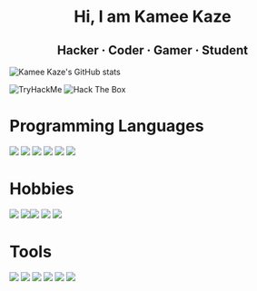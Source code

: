<h1 align="center"> Hi, I am Kamee Kaze </h1>


<h2 align="center">  Hacker · Coder · Gamer · Student </h2>

 ![Kamee Kaze's GitHub stats](https://github-readme-stats.vercel.app/api?username=KameeKaze&show_icons=true&theme=radical)

<img src="https://tryhackme-badges.s3.amazonaws.com/K4m33K4z3.png" alt="TryHackMe"> <img src="https://www.hackthebox.com/badge/image/408500" alt="Hack The Box">


# Programming Languages

<img src="https://img.shields.io/badge/Python-ffc107?style=for-the-badge&logo=python&logoColor=blue"> <img src="https://img.shields.io/badge/HTML5-E34F26?style=for-the-badge&logo=html5&logoColor=white"> <img src="https://img.shields.io/badge/CSS-1572B6?style=for-the-badge&logo=css3&logoColor=white"> <img src="https://img.shields.io/badge/JavaScript-F7DF1E?style=for-the-badge&logo=javascript&logoColor=black"> <img src="https://img.shields.io/badge/Bash-3e484a?style=for-the-badge&logo=gnubash&logoColor=green"> <img src="https://img.shields.io/badge/Golang-5ac9e2?style=for-the-badge&logo=go&logoColor=white">

# Hobbies

<img src="https://img.shields.io/badge/Arduino-00989d?style=for-the-badge&logo=arduino&logoColor=orange"> <img src="https://img.shields.io/badge/esp32-111111?style=for-the-badge&logo=micropython&logoColor=white"><img src="https://img.shields.io/badge/Tryhackme-c11111?style=for-the-badge&logo=tryhackme&logoColor=black"> <img src="https://img.shields.io/badge/Hackthebox-1e2126?style=for-the-badge&logo=hackthebox&logoColor=green"> <img src="https://img.shields.io/badge/Gaming-004098?style=for-the-badge&logo=playstation&logoColor=white"> 

# Tools
<img src="https://img.shields.io/badge/GitHub-f3521e?style=for-the-badge&logo=github&logoColor=black"> <img src="https://img.shields.io/badge/GitLab-ffffff?style=for-the-badge&logo=gitlab&logoColor=white"> <img src="https://img.shields.io/badge/Linux-feb101?style=for-the-badge&logo=linux&logoColor=black"> <img src="https://img.shields.io/badge/Docker-2CA5E0?style=for-the-badge&logo=docker&logoColor=white"> <img src="https://img.shields.io/badge/MySQL-F29111?style=for-the-badge&logo=mysql&logoColor=blue"> <img src="https://img.shields.io/badge/REDIS-d82c20?style=for-the-badge&logo=redis&logoColor=white">

